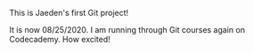 This is Jaeden's first Git project!

It is now 08/25/2020. I am running through Git courses again on Codecademy. How excited!